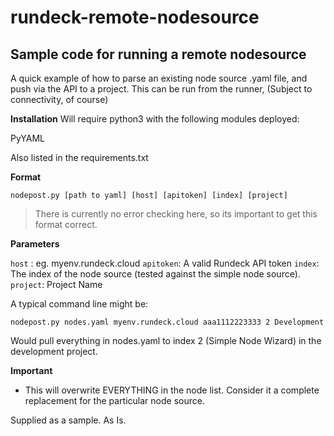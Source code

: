 # rundeck-remote-nodesource

## Sample code for running a remote nodesource

A quick example of how to parse an existing node source .yaml file, and push via the API to a project.
This can be run from the runner, (Subject to connectivity, of course)

**Installation**
Will require python3 with the following modules deployed:

  PyYAML                 

Also listed in the requirements.txt

**Format**

    nodepost.py [path to yaml] [host] [apitoken] [index] [project] 

> There is currently no error checking here, so its important to get
> this format correct.

**Parameters**

`host` : eg. myenv.rundeck.cloud
`apitoken`: A valid Rundeck API token
`index`: The index of the node source (tested against the simple node source).
`project`: Project Name

A typical command line might be:

    nodepost.py nodes.yaml myenv.rundeck.cloud aaa1112223333 2 Development

Would pull everything in nodes.yaml to index 2 (Simple Node Wizard) in the development project.

**Important**
 - This will overwrite EVERYTHING in the node list. Consider it a
                 complete replacement for the particular node source.

Supplied as a sample. As Is.
